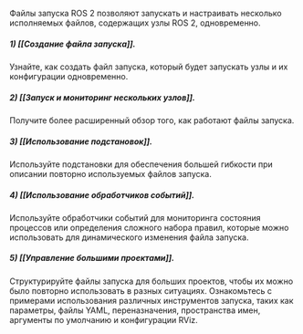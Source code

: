 Файлы запуска ROS 2 позволяют запускать и настраивать несколько исполняемых файлов, содержащих узлы ROS 2, одновременно.

##### 1) [[Создание файла запуска]].

Узнайте, как создать файл запуска, который будет запускать узлы и их конфигурации одновременно.

##### 2) [[Запуск и мониторинг нескольких узлов]].

Получите более расширенный обзор того, как работают файлы запуска.

##### 3) [[Использование подстановок]].

Используйте подстановки для обеспечения большей гибкости при описании повторно используемых файлов запуска.

##### 4) [[Использование обработчиков событий]].

Используйте обработчики событий для мониторинга состояния процессов или определения сложного набора правил, которые можно использовать для динамического изменения файла запуска.

##### 5) [[Управление большими проектами]].

Структурируйте файлы запуска для больших проектов, чтобы их можно было повторно использовать в разных ситуациях. Ознакомьтесь с примерами использования различных инструментов запуска, таких как параметры, файлы YAML, переназначения, пространства имен, аргументы по умолчанию и конфигурации RViz.